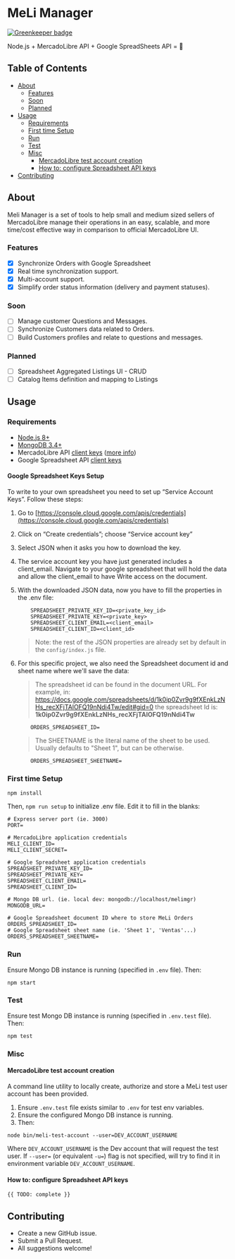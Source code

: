 # MeLi Manager

[![Greenkeeper badge](https://badges.greenkeeper.io/tmilar/meli-manager.svg)](https://greenkeeper.io/)

Node.js + MercadoLibre API + Google SpreadSheets API = :tada:

## Table of Contents

<!-- toc -->

- [About](#about)
  * [Features](#features)
  * [Soon](#soon)
  * [Planned](#planned)
- [Usage](#usage)
  * [Requirements](#requirements)
  * [First time Setup](#first-time-setup)
  * [Run](#run)
  * [Test](#test)
  * [Misc](#misc)
    + [MercadoLibre test account creation](#mercadolibre-test-account-creation)
    + [How to: configure Spreadsheet API keys](#how-to-configure-spreadsheet-api-keys)
- [Contributing](#contributing)

<!-- tocstop -->

## About
Meli Manager is a set of tools to help small and medium sized sellers of MercadoLibre manage their operations in an easy, scalable, and more time/cost effective way in comparison to official MercadoLibre UI.

### Features
- [x] Synchronize Orders with Google Spreadsheet
- [x] Real time synchronization support.
- [x] Multi-account support.
- [x] Simplify order status information (delivery and payment statuses).

### Soon
- [ ] Manage customer Questions and Messages.
- [ ] Synchronize Customers data related to Orders.
- [ ] Build Customers profiles and relate to questions and messages.

### Planned
- [ ] Spreadsheet Aggregated Listings UI - CRUD
- [ ] Catalog Items definition and mapping to Listings

## Usage
### Requirements
* [Node.js 8+](https://nodejs.org/es/download/)
* [MongoDB 3.4+](https://www.mongodb.com/download-center#community)
* MercadoLibre API [client keys](https://developers.mercadolibre.com.ar/apps/create-app) ([more info](https://developers.mercadolibre.com/en_us/register-your-application))
* Google Spreadsheet API [client keys](https://cloud.google.com/docs/authentication/api-keys)

#### Google Spreadsheet Keys Setup

To write to your own spreadsheet you need to set up “Service Account Keys”. Follow these steps:

1. Go to [https://console.cloud.google.com/apis/credentials](https://console.cloud.google.com/apis/credentials)

2. Click on “Create credentials”; choose “Service account key”

3. Select JSON when it asks you how to download the key.

4. The service account key you have just generated includes a client_email. Navigate to your google spreadsheet that will hold the data and allow the client_email to have Write access on the document.

5. With the downloaded JSON data, now you have to fill the properties in the .env file:

    ```
        SPREADSHEET_PRIVATE_KEY_ID=<private_key_id>
        SPREADSHEET_PRIVATE_KEY=<private_key>
        SPREADSHEET_CLIENT_EMAIL=<client_email>
        SPREADSHEET_CLIENT_ID=<client_id>
    ```

    > Note: the rest of the JSON properties are already set by default in the `config/index.js` file.

6. For this specific project, we also need the Spreadsheet document id and sheet name where we'll save the data:

    > The spreadsheet id can be found in the document URL. For example, in:
    > <https://docs.google.com/spreadsheets/d/1k0ip0Zvr9g9fXEnkLzNHs_recXFjTAlOFQ19nNdi4Tw/edit#gid=0>
    > the spreadsheet Id is: __1k0ip0Zvr9g9fXEnkLzNHs_recXFjTAlOFQ19nNdi4Tw__

    ```
        ORDERS_SPREADSHEET_ID=
    ```

    > The SHEETNAME is the literal name of the sheet to be used.
    > Usually defaults to "Sheet 1", but can be otherwise.

    ```
        ORDERS_SPREADSHEET_SHEETNAME=
    ```

### First time Setup
```
npm install
```

Then, `npm run setup` to initialize .env file. Edit it to fill in the blanks:

```
# Express server port (ie. 3000)
PORT=

# MercadoLibre application credentials
MELI_CLIENT_ID=
MELI_CLIENT_SECRET=

# Google Spreadsheet application credentials
SPREADSHEET_PRIVATE_KEY_ID=
SPREADSHEET_PRIVATE_KEY=
SPREADSHEET_CLIENT_EMAIL=
SPREADSHEET_CLIENT_ID=

# Mongo DB url. (ie. local dev: mongodb://localhost/melimgr)
MONGODB_URL=

# Google Spreadsheet document ID where to store MeLi Orders
ORDERS_SPREADSHEET_ID=
# Google Spreadsheet sheet name (ie. 'Sheet 1', 'Ventas'...)
ORDERS_SPREADSHEET_SHEETNAME=
```
### Run
Ensure Mongo DB instance is running (specified in `.env` file). Then:
```
npm start
```

### Test
Ensure test Mongo DB instance is running (specified in `.env.test` file). Then:
```
npm test
```
### Misc

#### MercadoLibre test account creation
A command line utility to locally create, authorize and store a MeLi test user account has been provided.

1. Ensure `.env.test` file exists similar to `.env` for test env variables.
2. Ensure the configured Mongo DB instance is running.
3. Then:
```
node bin/meli-test-account --user=DEV_ACCOUNT_USERNAME
```

Where `DEV_ACCOUNT_USERNAME` is the Dev account that will request the test user.
If `--user=` (or equivalent `-u=`) flag is not specified, will try to find it in environment variable `DEV_ACCOUNT_USERNAME`.

#### How to: configure Spreadsheet API keys
```
{{ TODO: complete }}
```

## Contributing
- Create a new GitHub issue.
- Submit a Pull Request.
- All suggestions welcome!
